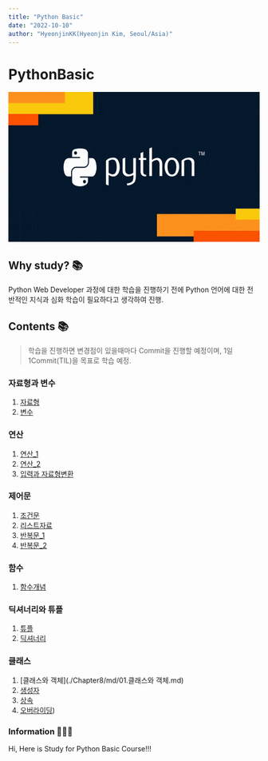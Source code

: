 ```yaml
---
title: "Python Basic"
date: "2022-10-10"
author: "HyeonjinKK(Hyeonjin Kim, Seoul/Asia)"
---
```


# PythonBasic
<div align="center">
<img src='images/Python_main.gif' width="600" height="300px">
</div>

## Why study? 📚
Python Web Developer 과정에 대한 학습을 진행하기 전에 Python 언어에 대한 전반적인 지식과 심화 학습이 필요하다고 생각하여 진행.

## Contents 📚
> 학습을 진행하면 변경점이 있을때마다 Commit을 진행할 예정이며, 1일 1Commit(TIL)을 목표로 학습 예정.
### 자료형과 변수
1. [자료형](./Chapter3/md/01.%EC%88%AB%EC%9E%90%2C%EB%AC%B8%EC%9E%90%2C%EB%B6%88%EB%A6%B0%EC%9E%90%EB%A3%8C%ED%98%95.md)
2. [변수](./Chapter3/md/02.%EB%B3%80%EC%88%98.md)
### 연산
1. [연산_1](./Chapter4/md/01.%EC%97%B0%EC%82%B0_1.md)
2. [연산_2](./Chapter4/md/02.%EC%97%B0%EC%82%B0_2.md)
3. [입력과 자료형변환](./Chapter4/md/03.%EC%9E%85%EB%A0%A5%2C%EC%9E%90%EB%A3%8C%ED%98%95%EB%B3%80%ED%99%98.md)
### 제어문
1. [조건문](./Chapter5/md/01.제어문_조건문.md)
2. [리스트자료](./Chapter5/md/02.제어문_리스트자료.md)
3. [반복문_1](./Chapter5/md/03.반복문_1.md)
4. [반복문_2](./Chapter5/md/03.반복문_2.md)
### 함수
1. [함수개념](./Chapter6/md/01.함수.md)
### 딕셔너리와 튜플
1. [튜플](./Chapter7/md/01.튜플.md)
2. [딕셔너리](./Chapter7/md/02.딕셔너리.md)
### 클래스
1. [클래스와 객체](./Chapter8/md/01.클래스와 객체.md)
2. [생성자](./Chapter8/md/02.생성자.md)
3. [상속](./Chapter8/md/03.상속.md)
4. [오버라이딩](./Chapter8/md/04.오버라이딩_클래스변수.md))
### Information 👨🏻‍💻
Hi, Here is Study for Python Basic Course!!!


